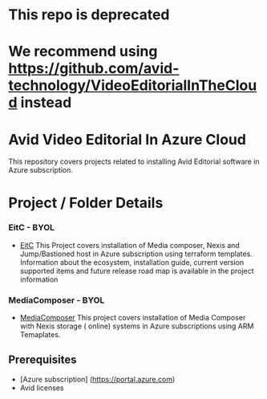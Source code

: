 
# This repo is deprecated
# We recommend using https://github.com/avid-technology/VideoEditorialInTheCloud instead

# Avid Video Editorial In Azure Cloud
 
This repository covers projects related to installing Avid Editorial software in Azure subscription. 
 
# Project  / Folder Details 
 
### EitC - BYOL 
- [EitC](https://github.com/Azure/VideoEditorialInTheCloud/tree/master/EITC-BYOL) 
This Project covers installation of Media composer, Nexis and  Jump/Bastioned host in Azure subscription using terraform templates. 
Information about the ecosystem, installation guide, current version supported items and future release road map is available in the project information
 

### MediaComposer - BYOL 
- [MediaComposer](https://github.com/Azure/VideoEditorialInTheCloud/tree/master/EITC-BYOL) 
This project covers installation of Media Composer with Nexis storage ( online) systems in Azure subscriptions using ARM Temaplates. 
 
 
## Prerequisites  
- [Azure subscription] (https://portal.azure.com)
- Avid licenses
 
